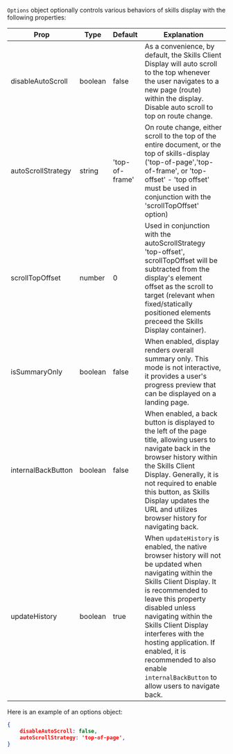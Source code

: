 ``Options`` object optionally controls various behaviors of skills display with the following properties:

| Prop               | Type    | Default        | Explanation                                                                                                                                                                                                                                                                                                                                                                        |
|--------------------|---------|:---------------|------------------------------------------------------------------------------------------------------------------------------------------------------------------------------------------------------------------------------------------------------------------------------------------------------------------------------------------------------------------------------------|
| disableAutoScroll  | boolean | false          | As a convenience, by default, the Skills Client Display will auto scroll to the top whenever the user navigates to a new page (route) within the display. Disable auto scroll to top on route change.                                                                                                                                                                              | 
| autoScrollStrategy | string  | 'top-of-frame' | On route change, either scroll to the top of the entire document, or the top of skills-display ('top-of-page','top-of-frame', or 'top-offset' - 'top offset' must be used in conjunction with the 'scrollTopOffset' option)                                                                                                                                                        |
| scrollTopOffset    | number  | 0              | Used in conjunction with the autoScrollStrategy 'top-offset', scrollTopOffset will be subtracted from the display's element offset as the scroll to target (relevant when fixed/statically positioned elements preceed the Skills Display container).                                                                                                                              
| isSummaryOnly      | boolean | false          | When enabled, display renders overall summary only. This mode is not interactive, it provides a user's progress preview that can be displayed on a landing page.                                                                                                                                                                                                                   |   
| internalBackButton | boolean | false          | When enabled, a back button is displayed to the left of the page title, allowing users to navigate back in the browser history within the Skills Client Display. Generally, it is not required to enable this button, as Skills Display updates the URL and utilizes browser history for navigating back.                                                                          |
| updateHistory      | boolean | true           | When `updateHistory` is enabled, the native browser history will not be updated when navigating within the Skills Client Display. It is recommended to leave this property disabled unless navigating within the Skills Client Display interferes with the hosting application. If enabled, it is recommended to also enable `internalBackButton` to allow users to navigate back. |



Here is an example of an options object: 
``` json
{ 
    disableAutoScroll: false,
    autoScrollStrategy: 'top-of-page',
}
```
